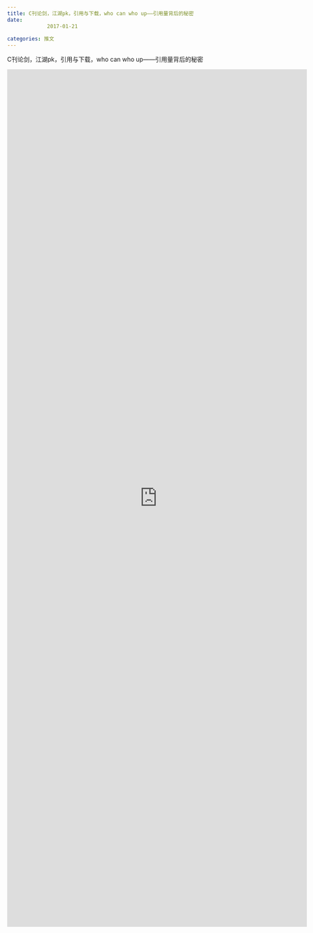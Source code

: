 ```yaml
---
title: C刊论剑，江湖pk，引用与下载，who can who up——引用量背后的秘密
date: 
             2017-01-21
            
categories: 推文
---
```

C刊论剑，江湖pk，引用与下载，who can who up——引用量背后的秘密<!--more-->
<iframe src="http://202.114.234.173:8669/appbbs/Stata_Article/@C刊论剑，江湖pk，引用与下载，who can who up——引用量背后的秘密.htm" width="700px" height="2000px" scrolling="auto" frameborder=0 ></iframe>